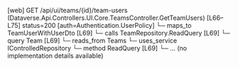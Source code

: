 [web] GET /api/ui/teams/{id}/team-users  (Dataverse.Api.Controllers.UI.Core.TeamsController.GetTeamUsers)  [L66–L75] status=200 [auth=Authentication.UserPolicy]
  └─ maps_to TeamUserWithUserDto [L69]
  └─ calls TeamRepository.ReadQuery [L69]
  └─ query Team [L69]
    └─ reads_from Teams
  └─ uses_service IControlledRepository<Team>
    └─ method ReadQuery [L69]
      └─ ... (no implementation details available)

